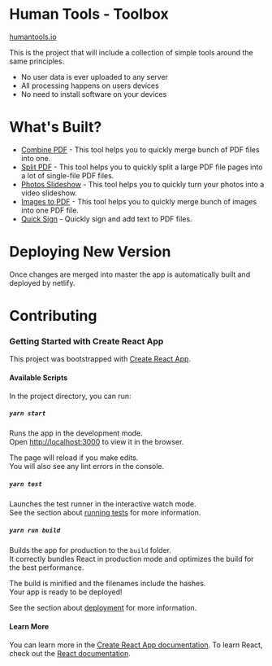 # Human Tools - Toolbox

[humantools.io](https://humantools.io/)

This is the project that will include a collection of simple tools around the same principles.

- No user data is ever uploaded to any server
- All processing happens on users devices
- No need to install software on your devices

# What's Built?

- [Combine PDF](https://humantools.io/combine-pdf) - This tool helps you to quickly merge bunch of PDF files into one.
- [Split PDF](https://humantools.io/split-pdf) - This tool helps you to quickly split a large PDF file pages into a lot of single-file PDF files.
- [Photos Slideshow](https://humantools.io/split-pdf) - This tool helps you to quickly turn your photos into a video slideshow.
- [Images to PDF](https://humantools.io/images-to-pdf) - This tool helps you to quickly merge bunch of images into one PDF file.
- [Quick Sign](https://humantools.io/quick-sign-pdf) - Quickly sign and add text to PDF files.

# Deploying New Version

Once changes are merged into master the app is automatically built and deployed by netlify.

# Contributing

### Getting Started with Create React App

This project was bootstrapped with [Create React App](https://github.com/facebook/create-react-app).

#### Available Scripts

In the project directory, you can run:

##### `yarn start`

Runs the app in the development mode.\
Open [http://localhost:3000](http://localhost:3000) to view it in the browser.

The page will reload if you make edits.\
You will also see any lint errors in the console.

##### `yarn test`

Launches the test runner in the interactive watch mode.\
See the section about [running tests](https://facebook.github.io/create-react-app/docs/running-tests) for more information.

##### `yarn run build`

Builds the app for production to the `build` folder.\
It correctly bundles React in production mode and optimizes the build for the best performance.

The build is minified and the filenames include the hashes.\
Your app is ready to be deployed!

See the section about [deployment](https://facebook.github.io/create-react-app/docs/deployment) for more information.

#### Learn More

You can learn more in the [Create React App documentation](https://facebook.github.io/create-react-app/docs/getting-started).
To learn React, check out the [React documentation](https://reactjs.org/).
